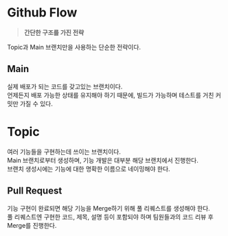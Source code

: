 # Github Flow

> **간단한 구조를 가진 전략**

Topic과 Main 브랜치만을 사용하는 단순한 전략이다.

## Main

실제 배포가 되는 코드를 갖고있는 브랜치이다.  
 언제든지 배포 가능한 상태를 유지해야 하기 때문에, 빌드가 가능하며 테스트를 거친 커밋만 가질 수 있다.

# Topic

여러 기능들을 구현하는데 쓰이는 브랜치이다.  
 Main 브랜치로부터 생성하며, 기능 개발은 대부분 해당 브랜치에서 진행한다.  
 브랜치 생성시에는 기능에 대한 명확한 이름으로 네이밍해야 한다.

## Pull Request

기능 구현이 완료되면 해당 기능을 Merge하기 위해 풀 리퀘스트를 생성해야 한다.  
 풀 리퀘스트엔 구현한 코드, 제목, 설명 등이 포함되야 하며 팀원들과의 코드 리뷰 후 Merge를 진행한다.
